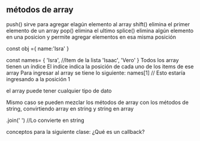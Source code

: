 ## métodos de array 

push() sirve para agregar elagún elemento al array 
shift() elimina el primer elemento de un array 
pop() elimina el ultimo 
splice() elimina algún elemento en una posicion y permite agregar elementos en esa misma posición 


const obj ={
    name:'Isra'
}

const names= {
    'Isra', //Item de la lista
    'Isaac',
    'Vero'
}
Todos los array tienen un índice
El indice indica la posición de cada uno de los items de ese array 
Para ingresar al array se tiene lo siguiente: 
names[1] // Esto estaría ingresando a la posición 1

el array puede tener cualquier tipo de dato 

Mismo caso se pueden mezclar los métodos de array con los métodos de string, convirtiendo array en string y string en array 

.join(' ') //Lo convierte en string

conceptos para la siguiente clase: ¿Qué es un callback?
